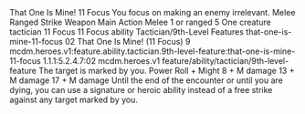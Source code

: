 <ability>
  <name>That One Is Mine!</name>
  <cost>11 Focus</cost>
  <flavor>You focus on making an enemy irrelevant.</flavor>
  <keywords>
    <keyword>Melee</keyword>
    <keyword>Ranged</keyword>
    <keyword>Strike</keyword>
    <keyword>Weapon</keyword>
  </keywords>
  <type>Main Action</type>
  <distance>Melee 1 or ranged 5</distance>
  <target>One creature</target>
  <metadata>
    <class>tactician</class>
    <cost>11 Focus</cost>
    <cost_amount>11</cost_amount>
    <cost_resource>Focus</cost_resource>
    <feature_type>ability</feature_type>
    <file_dpath>Tactician/9th-Level Features</file_dpath>
    <item_id>that-one-is-mine-11-focus</item_id>
    <item_index>02</item_index>
    <item_name>That One Is Mine! (11 Focus)</item_name>
    <level>9</level>
    <scc>mcdm.heroes.v1:feature.ability.tactician.9th-level-feature:that-one-is-mine-11-focus</scc>
    <scdc>1.1.1:5.2.4.7:02</scdc>
    <source>mcdm.heroes.v1</source>
    <type>feature/ability/tactician/9th-level-feature</type>
  </metadata>
  <effects>
    <effect type="mundane">The target is marked by you.</effect>
    <effect type="roll">
      <roll>Power Roll + Might</roll>
      <t1>8 + M damage</t1>
      <t2>13 + M damage</t2>
      <t3>17 + M damage</t3>
    </effect>
    <effect type="mundane">Until the end of the encounter or until you are dying, you can use a signature or heroic ability instead of a free strike against any target marked by you.</effect>
  </effects>
</ability>
